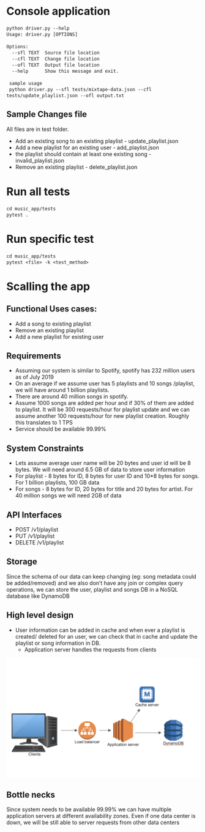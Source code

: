# Console application
```
python driver.py --help
Usage: driver.py [OPTIONS]

Options:
  --sfl TEXT  Source file location
  --cfl TEXT  Change file location
  --ofl TEXT  Output file location
  --help      Show this message and exit.
  
 sample usage
 python driver.py --sfl tests/mixtape-data.json --cfl tests/update_playlist.json --ofl output.txt
```
## Sample Changes file
All files are in test folder.	
* Add an existing song to an existing playlist - update_playlist.json
* Add a new playlist for an existing user - add_playlist.json
* the playlist should contain at least one existing song - invalid_playlist.json
* Remove an existing playlist - delete_playlist.json

# Run all tests
    cd music_app/tests
    pytest .

# Run specific test
    cd music_app/tests
    pytest <file> -k <test_method>

# Scalling the app
## Functional Uses cases:
* Add a song to existing playlist
* Remove an existing playlist
* Add a new playlist for existing user
## Requirements
* Assuming our system is similar to Spotify, spotify has 232 million users as of July 2019
* On an average if we assume  user has 5 playlists and 10 songs /playlist, we will have around 1 billion playlists.
* There are around 40 million songs in spotify.
* Assume 1000 songs are added per hour and if 30% of them are added to playlist. It will be 300 requests/hour for playlist update and we can assume another 100 requests/hour for new playlist creation. Roughly this translates to 1 TPS
* Service should be available 99.99%

## System Constraints
* Lets assume average user name will be 20 bytes and user id will be 8 bytes. We will need around 6.5 GB of data to store user information
* For playlist - 8 bytes for ID, 8 bytes for user ID and 10*8 bytes for songs. For 1 billion playlists,  100 GB data
* For songs - 8 bytes for ID, 20 bytes for title and 20 bytes for artist. For 40 million songs we will need 2GB of data

## API Interfaces
* POST /v1/playlist
* PUT /v1/playlist
* DELETE /v1/playlist

## Storage
Since the schema of our data can keep changing (eg: song metadata could be added/removed) and we also don’t have any join or complex query operations, we can store the user, playlist and songs DB in a NoSQL database like DynamoDB

## High level design
* User information can be added in cache and when ever a playlist is created/ deleted for an user, we can check that in cache and update the playlist or song information in DB.
	* Application server handles the requests from clients

![alt Design](https://raw.githubusercontent.com/kumar0746/music_app/master/high_level_design.png)

## Bottle necks
Since system needs to be available 99.99% we can have multiple application servers at different availability zones. Even if one data center is down, we will be still able to server requests from other data centers
